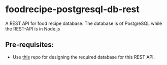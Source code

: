 # foodrecipe-postgresql-db-rest
A REST API for food recipe database. The database is of PostgreSQL while the REST-API is in Node.js

## Pre-requisites:
 - Use [this](https://github.com/JackTheProgrammer/food_recipe_app_db) repo for designing the required database for this REST API.
